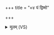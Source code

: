 +++
title = "०४ यं द्विष्मो"

+++
<details><summary>मूलम् (VS)</summary>

यं द्वि॒ष्मोयश्च॑ नो॒ द्वेष्टि॒ तस्मा॑ एनद्गमयामः ॥
</details>